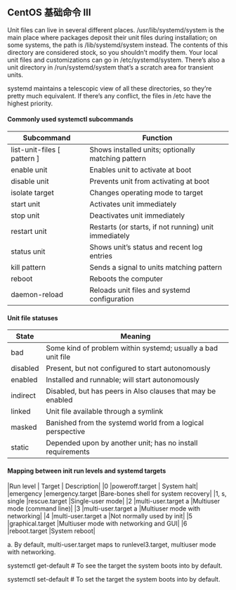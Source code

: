 ## CentOS 基础命令 III

Unit files can live in several different places. /usr/lib/systemd/system is the main place where packages deposit their unit files during installation; on some systems, the path is /lib/systemd/system instead. The contents of this directory are considered stock, so you shouldn’t modify them. Your local unit files and customizations can go in /etc/systemd/system. There’s also a unit directory in /run/systemd/system that’s a scratch area for transient units. 

systemd maintains a telescopic view of all these directories, so they’re pretty much equivalent. If there’s any conflict, the files in /etc have the highest priority.

#### Commonly used systemctl subcommands

|Subcommand                   | Function|
| ----                        | ---------------- |
|list-unit-files [ pattern ]  |Shows installed units; optionally matching pattern|
|enable unit                  |Enables unit to activate at boot|
|disable unit                 |Prevents unit from activating at boot|
|isolate target               |Changes operating mode to target|
|start unit                   |Activates unit immediately|
|stop unit                    |Deactivates unit immediately|
|restart unit                 |Restarts (or starts, if not running) unit immediately|
|status unit                  |Shows unit’s status and recent log entries|
|kill pattern                 |Sends a signal to units matching pattern|
|reboot                       |Reboots the computer|
|daemon-reload                |Reloads unit files and systemd configuration|


#### Unit file statuses

|State     | Meaning|
| ----     | ---------------- |
|bad       |Some kind of problem within systemd; usually a bad unit file|
|disabled  |Present, but not configured to start autonomously|
|enabled   |Installed and runnable; will start autonomously|
|indirect  |Disabled, but has peers in Also clauses that may be enabled|
|linked    |Unit file available through a symlink|
|masked    |Banished from the systemd world from a logical perspective|
|static    |Depended upon by another unit; has no install requirements|



#### Mapping between init run levels and systemd targets

|Run level    | Target             | Description|
|0            |poweroff.target     | System halt|
|emergency    |emergency.target    |Bare-bones shell for system recovery|
|1, s, single |rescue.target       |Single-user mode|
|2            |multi-user.target a |Multiuser mode (command line)|
|3            |multi-user.target a |Multiuser mode with networking|
|4            |multi-user.target a |Not normally used by init|
|5            |graphical.target    |Multiuser mode with networking and GUI|
|6            |reboot.target       |System reboot|

a. By default, multi-user.target maps to runlevel3.target, multiuser mode with networking.

systemctl get-default	# To see the target the system boots into by default.

systemctl set-default	# To set the target the system boots into by default.







